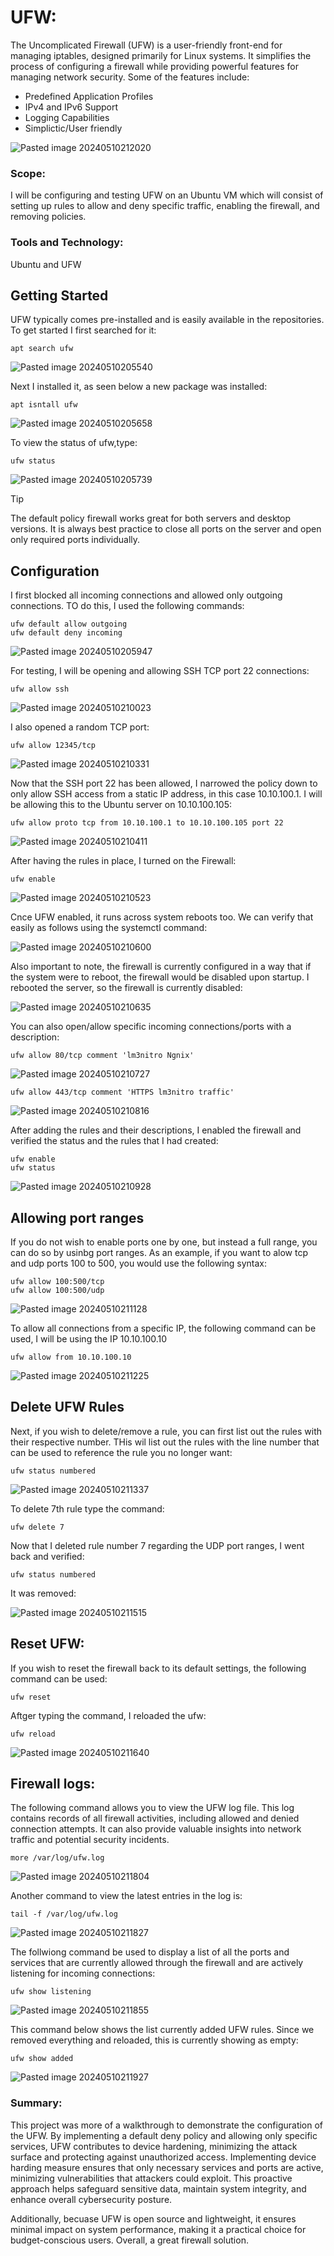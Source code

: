 # UFW:

The Uncomplicated Firewall (UFW) is a user-friendly front-end for managing iptables, designed primarily for Linux systems. It simplifies the process of configuring a firewall while providing powerful features for managing network security. Some of the features include:

+ Predefined Application Profiles
+ IPv4 and IPv6 Support
+ Logging Capabilities
+ Simplictic/User friendly

![Pasted image 20240510212020](https://github.com/lm3nitro/Projects/assets/55665256/c9ad8d0f-e9b1-40e8-8d72-3148bd565f2d)

### Scope:

I will be configuring and testing UFW on an Ubuntu VM which will consist of setting up rules to allow and deny specific traffic, enabling the firewall, and removing policies. 

### Tools and Technology:

Ubuntu and UFW 

## Getting Started

UFW typically comes pre-installed and is easily available in the repositories. To get started I first searched for it:

```
apt search ufw
```

![Pasted image 20240510205540](https://github.com/lm3nitro/Projects/assets/55665256/e27dac59-67f3-4ae8-9fbb-2fbfba3b9486)

Next I installed it, as seen below a new package was installed:

```
apt isntall ufw
```

![Pasted image 20240510205658](https://github.com/lm3nitro/Projects/assets/55665256/ed88de24-d802-43b0-8170-184ee32c05bf)

To view the status of ufw,type:

```
ufw status
```

![Pasted image 20240510205739](https://github.com/lm3nitro/Projects/assets/55665256/a618e2fb-11aa-46b6-b37e-b1e92a4ad159)

> [!TIP]
> The default policy firewall works great for both servers and desktop versions. It is always best practice to close all ports on the server and open only required ports individually.

## Configuration

I first blocked all incoming connections and allowed only outgoing connections. TO do this, I used the following commands:

```
ufw default allow outgoing
ufw default deny incoming
```

![Pasted image 20240510205947](https://github.com/lm3nitro/Projects/assets/55665256/3ea4e051-ed8c-4e17-b6f9-ad2e396689cf)

For testing, I will be opening and allowing SSH TCP port 22 connections:

```
ufw allow ssh
```

![Pasted image 20240510210023](https://github.com/lm3nitro/Projects/assets/55665256/94337d41-c831-4b77-919f-e1090d9443b8)

I also opened a random TCP port:

```
ufw allow 12345/tcp
```

![Pasted image 20240510210331](https://github.com/lm3nitro/Projects/assets/55665256/41ffa355-bde2-4e56-8ca1-94bdc21bf53d)


Now that the SSH port 22 has been allowed, I narrowed the policy down to only allow SSH access from a static IP address, in this case 10.10.100.1. I will be allowing this to the Ubuntu server on 10.10.100.105:

```
ufw allow proto tcp from 10.10.100.1 to 10.10.100.105 port 22
```

![Pasted image 20240510210411](https://github.com/lm3nitro/Projects/assets/55665256/a1b8c0b3-05d6-42ca-a812-dfc4f0fd0626)

After having the rules in place, I turned on the Firewall:

```
ufw enable
```

![Pasted image 20240510210523](https://github.com/lm3nitro/Projects/assets/55665256/0ecf0a49-b747-47b1-867d-59e6b9296684)


Cnce UFW enabled, it runs across system reboots too. We can verify that easily as follows using the systemctl command:

![Pasted image 20240510210600](https://github.com/lm3nitro/Projects/assets/55665256/c374f16e-06e7-4f1a-80f2-e9c682cc2e0d)

Also important to note, the firewall is currently configured in a way that if the system were to reboot, the firewall would be disabled upon startup. I rebooted the server, so the firewall is currently disabled:

![Pasted image 20240510210635](https://github.com/lm3nitro/Projects/assets/55665256/7f3e7cf7-d3e4-4599-9f04-1314fefc8109)

You can also open/allow specific incoming connections/ports with a description:

```
ufw allow 80/tcp comment 'lm3nitro Ngnix'
```

![Pasted image 20240510210727](https://github.com/lm3nitro/Projects/assets/55665256/f263f945-dc0f-447e-bdb3-8e768ddb9df8)

```
ufw allow 443/tcp comment 'HTTPS lm3nitro traffic'
```

![Pasted image 20240510210816](https://github.com/lm3nitro/Projects/assets/55665256/357160d6-22e3-4596-b6a3-652cbc6f2291)

After adding the rules and their descriptions, I enabled the firewall and verified the status and the rules that I had created:

```
ufw enable
ufw status
```

![Pasted image 20240510210928](https://github.com/lm3nitro/Projects/assets/55665256/1c70a377-8724-48f4-9f68-04eabcbb440e)

## Allowing port ranges

If you do not wish to enable ports one by one, but instead a full range, you can do so by usinbg port ranges. As an example, if you want to alow tcp and udp ports 100 to 500, you would use the following syntax:

```
ufw allow 100:500/tcp
ufw allow 100:500/udp
```

![Pasted image 20240510211128](https://github.com/lm3nitro/Projects/assets/55665256/5073ca0d-7281-48b6-934f-e62a1f730775)

To allow all connections from a specific IP, the following command can be used, I will be using the IP 10.10.100.10

```
ufw allow from 10.10.100.10
```

![Pasted image 20240510211225](https://github.com/lm3nitro/Projects/assets/55665256/6efe456f-8491-4906-8162-ff5f3e39519c)


## Delete UFW Rules

Next, if you wish to delete/remove a rule, you can first list out the rules with their respective number. THis wil list out the rules with the line number that can be used to reference the rule you no longer want:

```
ufw status numbered
```

![Pasted image 20240510211337](https://github.com/lm3nitro/Projects/assets/55665256/b2140e6e-5710-4eea-817c-7952794b9b0a)

To delete 7th rule type the command:

```
ufw delete 7
```

Now that I deleted rule number 7 regarding the UDP port ranges, I went back and verified:

```
ufw status numbered
```

It was removed:

![Pasted image 20240510211515](https://github.com/lm3nitro/Projects/assets/55665256/bab8a775-f5a0-4f2d-a4c4-05ac5d660845)

## Reset UFW:

If you wish to reset the firewall back to its default settings, the following command can be used:

```
ufw reset
```

Aftger typing the command, I reloaded the ufw:

```
ufw reload
```

![Pasted image 20240510211640](https://github.com/lm3nitro/Projects/assets/55665256/f1ad9acb-2b6e-4120-a23a-1507fdf49236)


## Firewall logs:

The following command allows you to view the UFW log file. This log contains records of all firewall activities, including allowed and denied connection attempts. It can also provide valuable insights into network traffic and potential security incidents. 

```
more /var/log/ufw.log
```

![Pasted image 20240510211804](https://github.com/lm3nitro/Projects/assets/55665256/f3676686-3a84-499a-a6a7-7c14a20b963f)


Another command to view the latest entries in the log is:

```
tail -f /var/log/ufw.log
```

![Pasted image 20240510211827](https://github.com/lm3nitro/Projects/assets/55665256/99f69323-bab0-46fc-87bb-31384011c8df)

The follwiong command be used to display a list of all the ports and services that are currently allowed through the firewall and are actively listening for incoming connections:

```
ufw show listening
```

![Pasted image 20240510211855](https://github.com/lm3nitro/Projects/assets/55665256/f26503e2-8f41-4722-a8ce-bd2706bcd201)

This command below shows the list currently added UFW rules. Since we removed everything and reloaded, this is currently showing as empty:

```
ufw show added
```

![Pasted image 20240510211927](https://github.com/lm3nitro/Projects/assets/55665256/10d64a64-cdab-4cbc-906c-5f2dd04dd511)

### Summary:

This project was more of a walkthrough to demonstrate the configuration of the UFW. By implementing a default deny policy and allowing only specific services, UFW contributes to device hardening, minimizing the attack surface and protecting against unauthorized access. Implementing device harding measure ensures that only necessary services and ports are active, minimizing vulnerabilities that attackers could exploit. This proactive approach helps safeguard sensitive data, maintain system integrity, and enhance overall cybersecurity posture.

Additionally, becuase UFW is open source and lightweight, it ensures minimal impact on system performance, making it a practical choice for budget-conscious users. Overall, a great firewall solution. 



